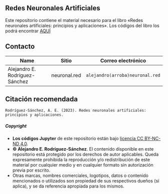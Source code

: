 ## Redes Neuronales Artificiales

Este repositorio contiene el material necesario para el libro «Redes neuronales artificiales: principios y aplicaciones». Los códigos del libro los podrá encontrar [AQUÍ](https://github.com/aerodriguezsanchez/redes_neuronales_libro/blob/main/redes_neuronales_artificiales_libro.ipynb)


## Contacto
| Name | Sitio | Correo electrónico |
| ---- | -------- | ----- |
| Alejandro E. Rodríguez-Sánchez | neuronal.red | ```alejandro(arroba)neuronal.red```

## Citación recomendada

```
Rodríguez-Sánchez, A. E. (2023). Redes neuronales artificiales: principios y aplicaciones.
```
##### Copyright
- **Los códigos Jupyter** de este repositorio están bajo [licencia CC BY-NC-ND 4.0](https://creativecommons.org/licenses/by-nc/4.0/deed.es).
- **© Alejandro E. Rodríguez-Sánchez**. El contenido disponible en este repositorio está protegido por los derechos de autor aplicables. Queda expresamente prohibida la reproducción y/o redistribución de este material por cualquier medio y en cualquier formato sin autorización previa por escrito.
- Otras marcas, nombres comerciales, logotipos, datos o contenido mencionados o utilizados son propiedad de sus respectivos dueños (sí aplica), y se da referencia apropiada para los mismos.
